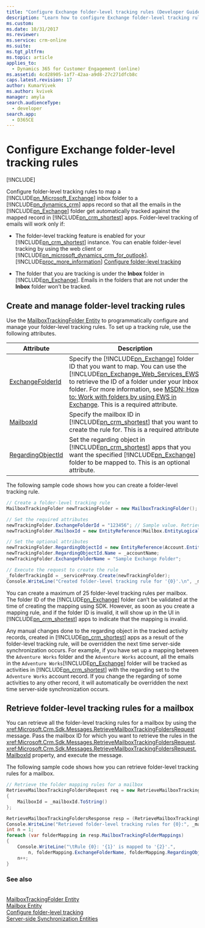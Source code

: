 ```yaml
---
title: "Configure Exchange folder-level tracking rules (Developer Guide for Dynamics 365 for Customer Engagement apps)| MicrosoftDocs"
description: "Learn how to configure Exchange folder-level tracking rules"
ms.custom: 
ms.date: 10/31/2017
ms.reviewer: 
ms.service: crm-online
ms.suite: 
ms.tgt_pltfrm: 
ms.topic: article
applies_to: 
  - Dynamics 365 for Customer Engagement (online)
ms.assetid: 4cd28905-1af7-42aa-a9d8-27c271dfcb8c
caps.latest.revision: 17
author: KumarVivek
ms.author: kvivek
manager: amyla
search.audienceType: 
  - developer
search.app: 
  - D365CE
---
```

# Configure Exchange folder-level tracking rules

[!INCLUDE[](../includes/cc_applies_to_update_9_0_0.md)]

Configure folder-level tracking rules to map a [!INCLUDE[pn_Microsoft_Exchange](../includes/pn-microsoft-exchange.md)] inbox folder to a [!INCLUDE[pn_dynamics_crm](../includes/pn-dynamics-crm.md)] apps record so that all the emails in the [!INCLUDE[pn_Exchange](../includes/pn-exchange.md)] folder get automatically tracked against the mapped record in [!INCLUDE[pn_crm_shortest](../includes/pn-crm-shortest.md)] apps. Folder-level tracking of emails will work only if:  

- The folder-level tracking feature is enabled for your [!INCLUDE[pn_crm_shortest](../includes/pn-crm-shortest.md)] instance. You can enable folder-level tracking by using the web client or [!INCLUDE[pn_microsoft_dynamics_crm_for_outlook](../includes/pn-microsoft-dynamics-crm-for-outlook.md)]. [!INCLUDE[proc_more_information](../includes/proc-more-information.md)] [Configure folder-level tracking](../admin/configure-outlook-exchange-folder-level-tracking.md)  

- The folder that you are tracking is under the **Inbox** folder in [!INCLUDE[pn_Exchange](../includes/pn-exchange.md)]. Emails in the folders that are not under the **Inbox** folder won’t be tracked.  

<a name="Create"></a>   
## Create and manage folder-level tracking rules  
 Use the [MailboxTrackingFolder Entity](entities/mailboxtrackingfolder.md) to programmatically configure and manage your folder-level tracking rules. To set up a tracking rule, use the following attributes.  


|                                   Attribute                                   |                                                                                                                                                                                                                Description                                                                                                                                                                                                                 |
|-------------------------------------------------------------------------------|--------------------------------------------------------------------------------------------------------------------------------------------------------------------------------------------------------------------------------------------------------------------------------------------------------------------------------------------------------------------------------------------------------------------------------------------|
|  [ExchangeFolderId](entities/mailboxtrackingfolder.md#BKMK_ExchangeFolderId)  | Specify the [!INCLUDE[pn_Exchange](../includes/pn-exchange.md)] folder ID that you want to map. You can use the [!INCLUDE[pn_Exchange_Web_Services_EWS](../includes/pn-exchange-web-services-ews.md)] to retrieve the ID of a folder under your Inbox folder. For more information, see [MSDN: How to: Work with folders by using EWS in Exchange](https://msdn.microsoft.com/library/office/dn535504.aspx). This is a required attribute. |
|         [MailboxId](entities/mailboxtrackingfolder.md#BKMK_MailboxId)         |                                                                                                                                         Specify the mailbox ID in [!INCLUDE[pn_crm_shortest](../includes/pn-crm-shortest.md)] that you want to create the rule for. This is a required attribute.                                                                                                                                          |
| [RegardingObjectId](entities/mailboxtrackingfolder.md#BKMK_RegardingObjectId) |                                                                                                       Set the regarding object in [!INCLUDE[pn_crm_shortest](../includes/pn-crm-shortest.md)] apps that you want the specified [!INCLUDE[pn_Exchange](../includes/pn-exchange.md)] folder to be mapped to. This is an optional attribute.                                                                                                       |

 The following sample code shows how you can create a folder-level tracking rule.  

```csharp  
// Create a folder-level tracking rule  
MailboxTrackingFolder newTrackingFolder = new MailboxTrackingFolder();  

// Set the required attributes  
newTrackingFolder.ExchangeFolderId = "123456"; // Sample value. Retrieve this value using Exchange Web Services (EWS)  
newTrackingFolder.MailboxId = new EntityReference(Mailbox.EntityLogicalName, _mailboxId);  

// Set the optional attributes  
newTrackingFolder.RegardingObjectId = new EntityReference(Account.EntityLogicalName, _accountId);  
newTrackingFolder.RegardingObjectId.Name = _accountName;  
newTrackingFolder.ExchangeFolderName = "Sample Exchange Folder";  

// Execute the request to create the rule   
_folderTrackingId = _serviceProxy.Create(newTrackingFolder);  
Console.WriteLine("Created folder-level tracking rule for '{0}'.\n", _mailboxName);  
```  

 You can create a maximum of 25 folder-level tracking rules per mailbox. The folder ID of the [!INCLUDE[pn_Exchange](../includes/pn-exchange.md)] folder can’t be validated at the time of creating the mapping using SDK. However, as soon as you create a mapping rule, and if the folder ID is invalid, it will show up in the UI in [!INCLUDE[pn_crm_shortest](../includes/pn-crm-shortest.md)] apps to indicate that the mapping is invalid.  

 Any manual changes done to the regarding object in the tracked activity records, created in [!INCLUDE[pn_crm_shortest](../includes/pn-crm-shortest.md)] apps as a result of the folder-level tracking rule, will be overridden the next time server-side synchronization occurs. For example, if you have set up a mapping between the `Adventure Works` folder and the `Adventure Works` account, all the emails in the `Adventure Works`[!INCLUDE[pn_Exchange](../includes/pn-exchange.md)] folder will be tracked as activities in [!INCLUDE[pn_crm_shortest](../includes/pn-crm-shortest.md)] with the regarding set to the `Adventure Works` account record. If you change the regarding of some activities to any other record, it will automatically be overridden the next time server-side synchronization occurs.  

<a name="Retrieve"></a>   
## Retrieve folder-level tracking rules for a mailbox  
 You can retrieve all the folder-level tracking rules for a mailbox by using the <xref:Microsoft.Crm.Sdk.Messages.RetrieveMailboxTrackingFoldersRequest> message. Pass the mailbox ID for which you want to retrieve the rules in the <xref:Microsoft.Crm.Sdk.Messages.RetrieveMailboxTrackingFoldersRequest>.<xref:Microsoft.Crm.Sdk.Messages.RetrieveMailboxTrackingFoldersRequest.MailboxId> property, and execute the message.  

 The following sample code shows how you can retrieve folder-level tracking rules for a mailbox.  

```csharp  
// Retrieve the folder mapping rules for a mailbox  
RetrieveMailboxTrackingFoldersRequest req = new RetrieveMailboxTrackingFoldersRequest  
{  
    MailboxId = _mailboxId.ToString()  
};  

RetrieveMailboxTrackingFoldersResponse resp = (RetrieveMailboxTrackingFoldersResponse_serviceProxy.Execute(req);  
Console.WriteLine("Retrieved folder-level tracking rules for {0}:", _mailboxName);  
int n = 1;  
foreach (var folderMapping in resp.MailboxTrackingFolderMappings)  
{  
    Console.WriteLine("\tRule {0}: '{1}' is mapped to '{2}'.",   
        n, folderMapping.ExchangeFolderName, folderMapping.RegardingObjectName);  
    n++;  
}  
```  

### See also  
 <xref href="Microsoft.Dynamics.CRM.RetrieveMailboxTrackingFolders?text=RetrieveMailboxTrackingFolders Function" /><br />
 [MailboxTrackingFolder Entity](entities/mailboxtrackingfolder.md)<br />
 [Mailbox Entity](entities/mailbox.md)<br />
 [Configure folder-level tracking](../admin/configure-outlook-exchange-folder-level-tracking.md)<br />
 [Server-side Synchronization Entities](server-side-synchronization-entities.md)<br />
